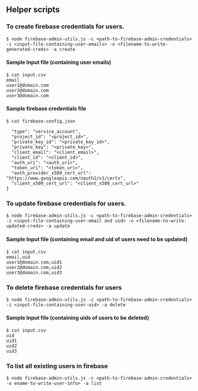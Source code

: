 ## Helper scripts

### To create firebase  credentials for users.

```
$ node firebase-admin-utils.js -c <path-to-firebase-admin-credentials> -i <input-file-containing-user-emails> -o <filename-to-write-generated-creds> -a create
```

#### Sample Input file (containing user emails)

```
$ cat input.csv
email
user1@domain.com
user2@domain.com
user3@domain.com
```

#### Sample firebase credentials file

```
$ cat firebase-config.json

  "type": "service_account",
  "project_id": "<project_id>",
  "private_key_id": "<private_key_id>",
  "private_key": "<private_key>",
  "client_email": "<client_email>",
  "client_id": "<client_id>",
  "auth_uri": "<auth_uri>",
  "token_uri": "<token_uri>",
  "auth_provider_x509_cert_url": "https://www.googleapis.com/oauth2/v1/certs",
  "client_x509_cert_url": "<client_x509_cert_url>"
}

```

### To update firebase credentials for users.

```
$ node firebase-admin-utils.js -c <path-to-firebase-admin-credentials> -i <input-file-containing-user-email and uid> -o <filename-to-write-updated-creds> -a update
```

#### Sample Input file (containing email and uid of users need to be updated)

```
$ cat input.csv
email,uid
user1@domain.com,uid1
user2@domain.com,uid2
user3@domain.com,uid3
```

### To delete firebase credentials for users
```
$ node firebase-admin-utils.js -c <path-to-firebase-admin-credentials> -i <input-file-containing-user-uid> -a delete
```

#### Sample Input file (containing uids of users to be deleted)

```
$ cat input.csv
uid
uid1
uid2
uid3
```

### To list all existing users in firebase
```
$ node firebase-admin-utils.js -c <path-to-firebase-admin-credentials> -o ename-to-write-user-info> -a list
```



